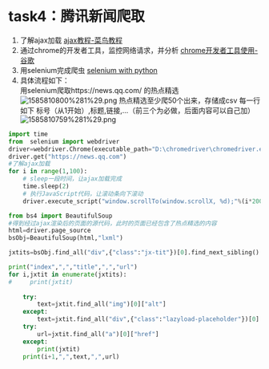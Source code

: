 # task4：腾讯新闻爬取

1. 了解ajax加载
[ajax教程-菜鸟教程](https://www.w3school.com.cn/ajax/index.asp)
2. 通过chrome的开发者工具，监控网络请求，并分析
[chrome开发者工具使用-谷歌](https://developers.google.cn/web/tools/chrome-devtools/)
3. 用selenium完成爬虫
[selenium with python](https://selenium-python.readthedocs.io/)
4. 具体流程如下：
<br>用selenium爬取https://news.qq.com/ 的热点精选
![1585810800%281%29.png](1585810800%281%29.png)
热点精选至少爬50个出来，存储成csv
每一行如下
标号（从1开始）,标题,链接,...（前三个为必做，后面内容可以自己加）
![1585810759%281%29.png](1585810759%281%29.png)





```python
import time
from  selenium import webdriver
driver=webdriver.Chrome(executable_path="D:\chromedriver\chromedriver.exe")
driver.get("https://news.qq.com")
#了解ajax加载
for i in range(1,100):
    # sleep一段时间，让ajax加载完成
    time.sleep(2)
    # 执行JavaScript代码，让滚动条向下滚动
    driver.execute_script("window.scrollTo(window.scrollX, %d);"%(i*200))
```


```python
from bs4 import BeautifulSoup
#得到经过ajax渲染后的页面的源代码，此时的页面已经包含了热点精选的内容
html=driver.page_source
bsObj=BeautifulSoup(html,"lxml")
```


```python
jxtits=bsObj.find_all("div",{"class":"jx-tit"})[0].find_next_sibling().find_all("li")
```


```python
print("index",",","title",",","url")
for i,jxtit in enumerate(jxtits):
#     print(jxtit)
    
    try:
        text=jxtit.find_all("img")[0]["alt"]
    except:
        text=jxtit.find_all("div",{"class":"lazyload-placeholder"})[0].text
    try:
        url=jxtit.find_all("a")[0]["href"]
    except:
        print(jxtit)
    print(i+1,",",text,",",url) 

```

